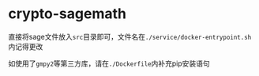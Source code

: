 # crypto-sagemath

直接将sage文件放入`src`目录即可，文件名在`./service/docker-entrypoint.sh`内记得更改

如使用了`gmpy2`等第三方库，请在`./Dockerfile`内补充pip安装语句